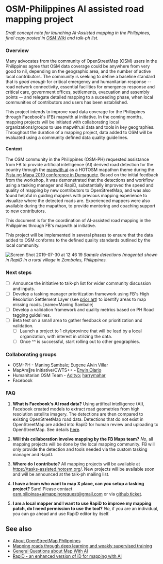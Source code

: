 # OSM-Philippines AI assisted road mapping project

*Draft concept note for launching AI-Assisted mapping in the Philippines, final copy posted in [OSM Wiki](https://wiki.openstreetmap.org/wiki/Philippines/Tabang-AI) and talk-ph list.*

### Overview

Many advocates from the community of OpenStreetMap (OSM) users in the Philippines agree that OSM data coverage could be anywhere from very good to nil, depending on the geographic area, and the number of active local contributors. The community is seeking to define a baseline standard that is *good enough* for critical emergency and humanitarian response -- road network connectivity, essential facilities for emergency response and critical care, government offices, settlements, evacuation and assembly points -- and relegate detailed mapping to a suceeding phase, when local communities of contributors and users has been established.

This project intends to improve road data coverage for the Philippines through Facebook's (FB) mapwith.ai initiative. In the coming months, mapping projects will be initiated with collaborating local organizations/groups to use mapwith.ai data and tools in key geographies.  Throughout the duration of a mapping project, data added to OSM will be evaluated using a community defined data quality guidelines.

#### Context

The OSM community in the Philippines (OSM-PH) requested assistance from FB to provide artificial intelligence (AI) derived road detection for the country through the [mapwith.ai](https://mapwith.ai/) as a HOTOSM mapathon theme during the [Pista ng Mapa 2019 conference in Dumaguete](https://ti.to/pistangmapa/2019/). Based on the initial feedback from the workshop, it was demonstrated that the detections and workflow using a tasking manager and RapiD, substantially improved the speed and quality of mapping by new contributors to OpenStreetMap, and was also found helpful in guiding mappers with previous mapping experience to visualize where the detected roads are. Experienced mappers were also available during the mapathon, to provide mentoring and coaching support to new contributors.

This document is for the coordination of AI-assisted road mapping in the Philippines through FB's mapwith.ai initiative.

This project will be implemented in several phases to ensure that the data added to OSM conforms to the defined quality standards outlined by the local community.

![Screen Shot 2019-07-30 at 12 46 19](https://user-images.githubusercontent.com/353700/62353783-eba82600-b4fa-11e9-8260-929ce4c3e522.png)
_Sample detections (magenta) shown in RapiD in a rural village in Zambales, Philippines._


### Next steps

- [ ] Announce the initiative to talk-ph list for wider community discussion and inputs. 
- [ ] Develop a tasking manager prioritization framework using FB's High Resolution Settlement Layer (see [prior art](https://www.openstreetmap.org/user/maning/diary/371456)) to identify areas to map missing roads. [name=Maning Sambale]
- [ ] Develop a validation framework and quality metrics based on PH Road tagging guidelines.
- [ ] Beta test on a small area to gather feedback on prioritization and validation.
    - [ ] Launch a project to 1 city/province that will be lead by a local organization, with interest in utilizing the data.
    - [ ] Once ^^ is successful, start rolling out to other geographies.

### Collaborating groups

* OSM-PH - [Maning Sambale](https://www.openstreetmap.org/user/maning); [Eugene Alvin Villar](https://www.openstreetmap.org/user/seav)
* MapAm💜re Initiative/CWTS++ - [Erwin Olario](https://www.openstreetmap.org/user/GOwin)
* Humanitarian OSM Team - [Adityo](https://www.openstreetmap.org/user/Adityo); [harrymahar](https://www.openstreetmap.org/user/harrymahar) 
* Facebook

### FAQ

1. **What is Facebook's AI road data?**  Using artifical intelligence (AI), Facebook created models to extract road geometries from high resolution satellite imagery. The detections are then compared to existing OpenStreetMap road data. Detections that do not exist in OpenStreetMap are added into RapiD for human review and uploading to OpenStreetMap.  See details [here](https://ai.facebook.com/blog/mapping-roads-through-deep-learning-and-weakly-supervised-training).

2. **Will this collaboration involve mapping by the FB Maps team?** _No_, all mapping projects will be done by the local mapping community.  FB will only provide the detection and tools needed via the custom tasking manager and RapiD.

3. **Where do I contribute?** All mapping projects will be available at https://tasks-assisted.hotosm.org/.  New projects will be available soon and will be announced at the talk-ph mailing list.

4. **I have a team who want to map X place, can you setup a tasking project?** Sure! Please contact osm.pilipinas+aimappingrequest@gmail.com or via [github ticket](https://github.com/OSMPH/Tabang-AI/issues/new).

5. **I am a local mapper and I want to use RapiD to improve my mapping patch, do I need permission to use the tool?** _No_, if you are an individual, you can go ahead and use RapiD editor by itself. 

## See also

* [About OpenStreetMap Philippines](https://wiki.openstreetmap.org/wiki/Philippines)
* [Mapping roads through deep learning and weakly supervised training](https://ai.facebook.com/blog/mapping-roads-through-deep-learning-and-weakly-supervised-training)
* [General Questions about Map With AI](https://github.com/facebookmicrosites/Open-Mapping-At-Facebook/wiki/FAQ)
* [RapiD - an enhanced version of iD for mapping with AI](https://github.com/facebookincubator/RapiD)
